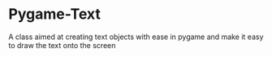 # Pygame-Text
A class aimed at creating text objects with ease in pygame and make it easy to draw the text onto the screen
